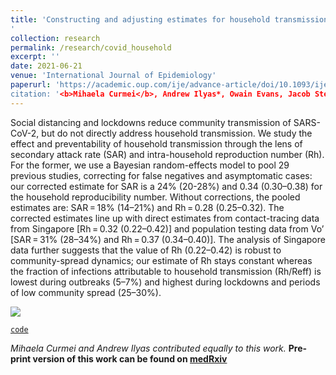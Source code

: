 ```yaml
---
title: 'Constructing and adjusting estimates for household transmission of SARS-CoV-2 from prior studies, widespread-testing and contact-tracing data
'
collection: research
permalink: /research/covid_household
excerpt: ''
date: 2021-06-21
venue: 'International Journal of Epidemiology'
paperurl: 'https://academic.oup.com/ije/advance-article/doi/10.1093/ije/dyab108/6307150
citation: '<b>Mihaela Curmei</b>, Andrew Ilyas*, Owain Evans, Jacob Steinhardt. 2021'
---
```


Social distancing and lockdowns reduce community transmission of SARS-CoV-2, but do not directly address household transmission. We study the effect and preventability of household transmission through the lens of secondary attack rate (SAR) and intra-household reproduction number (Rh). For the former, we use a Bayesian random-effects model to pool 29 previous studies, correcting for false negatives and asymptomatic cases: our corrected estimate for SAR is a 24% (20-28%) and 0.34 (0.30–0.38) for the household reproducibility number. Without corrections, the pooled estimates are: SAR = 18% (14–21%) and Rh = 0.28 (0.25–0.32). The corrected estimates line up with direct estimates from contact-tracing data from Singapore [Rh = 0.32 (0.22–0.42)] and population testing data from Vo’ [SAR = 31% (28–34%) and Rh = 0.37 (0.34–0.40)]. The analysis of Singapore data further suggests that the value of Rh (0.22–0.42) is robust to community-spread dynamics; our estimate of Rh stays constant whereas the fraction of infections attributable to household transmission (Rh/Reff) is lowest during outbreaks (5–7%) and highest during lockdowns and periods of low community spread (25–30%).

![](../../images/covid_graph.png)

[`code`](https://github.com/andrewilyas/covid-household-transmission)

*Mihaela Curmei and Andrew Ilyas contributed equally to this work.*
**Pre-print version of this work can be found on [medRxiv](https://www.medrxiv.org/content/10.1101/2020.05.23.20111559v2)**
